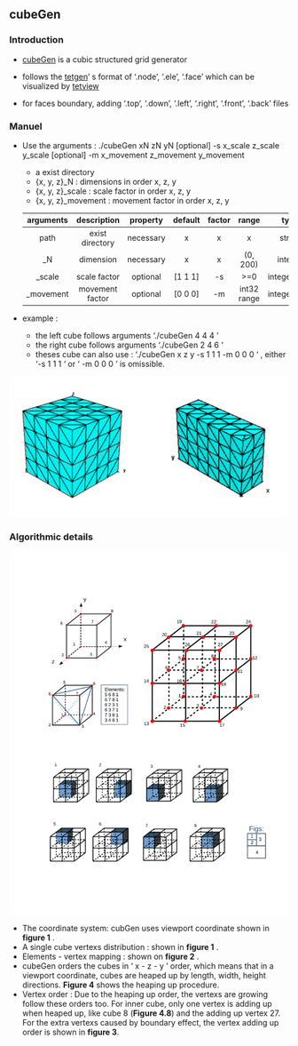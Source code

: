 ## cubeGen

### Introduction

- [cubeGen](https://github.com/birepeople/cubeGen) is a cubic structured grid generator
- follows the [tetgen](http://www.wias-berlin.de/software/index.jsp?id=TetGen&lang=1)’ s format of ‘.node’, ‘.ele’, ‘.face’ which can be visualized by [tetview](http://wias-berlin.de/software/tetgen/tetview.html)

- for faces boundary, adding ‘.top’, ‘.down’, ‘.left’, ‘.right’, ‘.front’, ‘.back’ files

### Manuel

- Use the arguments : ./cubeGen <Your path> xN zN yN [optional] -s x_scale z_scale y_scale [optional] -m x_movement z_movement y_movement

  - <Your path> a exist directory
  - {x, y, z}_N : dimensions in order x, z, y
  - {x, y, z}_scale : scale factor in order x, z, y
  - {x, y, z}_movement : movement factor in order x, z, y 

  | arguments |   description   | property  | default | factor |    range    |     type      |
  | :-------: | :-------------: | :-------: | :-----: | :----: | :---------: | :-----------: |
  |   path    | exist directory | necessary |    x    |   x    |      x      |    string     |
  |    _N     |    dimension    | necessary |    x    |   x    |  (0, 200)   |    integer    |
  |  _scale   |  scale factor   | optional  | [1 1 1] |   -s   |     >=0     | integer/float |
  | _movement | movement factor | optional  | [0 0 0] |   -m   | int32 range | integer/float |

  

- example :

  -  the left cube follows arguments  ‘./cubeGen <Your path> 4 4 4 ’
  - the right cube follows arguments ‘./cubeGen <Your path> 2 4 6 ‘
  - theses cube can also use : ‘./cubeGen <Your path> x z y -s 1 1 1 -m 0 0 0 ‘ , either ‘-s 1 1 1 ‘ or ‘ -m 0 0 0 ’  is omissible. 

<img src="./figs/cube.png" alt="image-cube" style="zoom:70%;" />



### Algorithmic details

<img src="./figs/p1.png" alt="image-cube444" style="zoom:100%;" />

- The coordinate system: cubGen uses viewport coordinate shown in **figure 1** .
- A single cube vertexs distribution : shown in **figure 1** .
- Elements - vertex mapping : shown on **figure 2** .
- cubeGen orders the cubes in ‘ x - z - y ’ order, which means that in a viewport coordinate, cubes are heaped up by length, width, height directions. **Figure 4** shows the heaping up procedure.
- Vertex order : Due to the heaping up order, the vertexs are growing follow these orders too. For inner cube, only one vertex is adding up when heaped up, like cube 8 (**Figure 4.8**) and the adding up vertex 27. For the extra vertexs caused by boundary effect, the vertex adding up order is shown in **figure 3**.   
